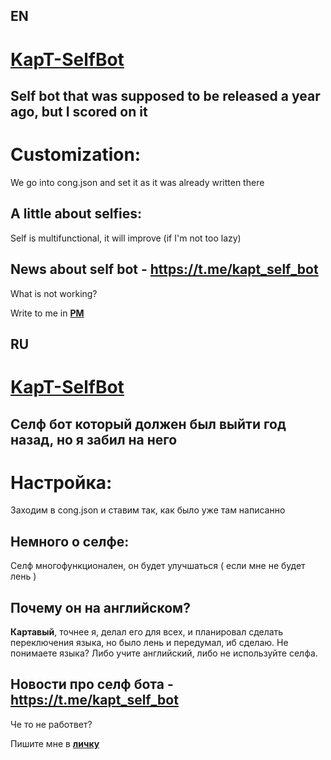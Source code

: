 ## EN
# [KapT-SelfBot](https://t.me/kapt_self_bot)
## Self bot that was supposed to be released a year ago, but I scored on it
# Customization:
We go into cong.json and set it as it was already written there

## A little about selfies:
Self is multifunctional, it will improve (if I'm not too lazy)

## News about self bot - https://t.me/kapt_self_bot

What is not working?

Write to me in **[PM](https://discord.com/users/889918463546650644)**

## RU
# [KapT-SelfBot](https://t.me/kapt_self_bot)
## Селф бот который должен был выйти год назад, но я забил на него


# Настройка:
Заходим в cong.json и ставим так, как было уже там написанно

## Немного о селфе:
Селф многофункционален, он будет улучшаться ( если мне не будет лень )
## Почему он на английском?
**Картавый**, точнее я, делал его для всех, и планировал сделать переключения языка, но было лень и передумал, иб сделаю. Не понимаете языка? Либо учите английский, либо не используйте селфа.

## Новости про селф бота - https://t.me/kapt_self_bot

Че то не работвет?

Пишите мне в **[личку](https://discord.com/users/445954543230910465)**
